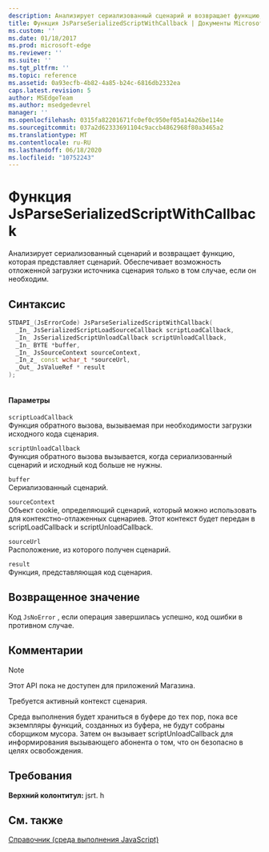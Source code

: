 ```yaml
---
description: Анализирует сериализованный сценарий и возвращает функцию, которая представляет сценарий. Обеспечивает возможность отложенной загрузки источника сценария только в том случае, если он необходим.
title: Функция JsParseSerializedScriptWithCallback | Документы Microsoft
ms.custom: ''
ms.date: 01/18/2017
ms.prod: microsoft-edge
ms.reviewer: ''
ms.suite: ''
ms.tgt_pltfrm: ''
ms.topic: reference
ms.assetid: 0a93ecfb-4b82-4a85-b24c-6816db2332ea
caps.latest.revision: 5
author: MSEdgeTeam
ms.author: msedgedevrel
manager: ''
ms.openlocfilehash: 0315fa82201671fc0ef0c950ef05a14a26be114e
ms.sourcegitcommit: 037a2d62333691104c9accb4862968f80a3465a2
ms.translationtype: MT
ms.contentlocale: ru-RU
ms.lasthandoff: 06/18/2020
ms.locfileid: "10752243"
---
```

# Функция JsParseSerializedScriptWithCallback
Анализирует сериализованный сценарий и возвращает функцию, которая представляет сценарий. Обеспечивает возможность отложенной загрузки источника сценария только в том случае, если он необходим.  
  
## Синтаксис  
  
```cpp  
STDAPI_(JsErrorCode) JsParseSerializedScriptWithCallback(  
  _In_ JsSerializedScriptLoadSourceCallback scriptLoadCallback,  
  _In_ JsSerializedScriptUnloadCallback scriptUnloadCallback,  
  _In_ BYTE *buffer,  
  _In_ JsSourceContext sourceContext,  
  _In_z_ const wchar_t *sourceUrl,  
  _Out_ JsValueRef * result  
);  
  
```  
  
#### Параметры  
 `scriptLoadCallback`  
 Функция обратного вызова, вызываемая при необходимости загрузки исходного кода сценария.  
  
 `scriptUnloadCallback`  
 Функция обратного вызова вызывается, когда сериализованный сценарий и исходный код больше не нужны.  
  
 `buffer`  
 Сериализованный сценарий.  
  
 `sourceContext`  
 Объект cookie, определяющий сценарий, который можно использовать для контекстно-отлаженных сценариев.     Этот контекст будет передан в scriptLoadCallback и scriptUnloadCallback.  
  
 `sourceUrl`  
 Расположение, из которого получен сценарий.  
  
 `result`  
 Функция, представляющая код сценария.  
  
## Возвращенное значение  
 Код `JsNoError` , если операция завершилась успешно, код ошибки в противном случае.  
  
## Комментарии  
  
> [!NOTE]
>  Этот API пока не доступен для приложений Магазина.  
  
 Требуется активный контекст сценария.  
  
 Среда выполнения будет храниться в буфере до тех пор, пока все экземпляры функций, созданных из буфера, не будут собраны сборщиком мусора.  Затем он вызывает scriptUnloadCallback для информирования вызывающего абонента о том, что он безопасно в целях освобождения.  
  
## Требования  
 **Верхний колонтитул:** jsrt. h  
  
## См. также  
 [Справочник (среда выполнения JavaScript)](../chakra-hosting/reference-javascript-runtime.md)